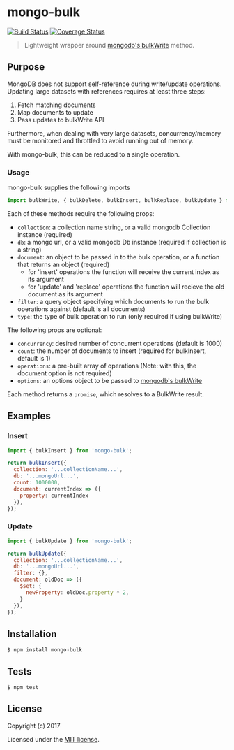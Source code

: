 mongo-bulk
================

[![Build Status](https://travis-ci.org/jeremybini/mongo-bulk.svg?branch=master)](https://travis-ci.org/jeremybini/mongo-bulk)
[![Coverage Status](https://coveralls.io/repos/github/jeremybini/mongo-bulk/badge.svg?branch=master)](https://coveralls.io/github/jeremybini/mongo-bulk?branch=master)

> Lightweight wrapper around [mongodb's bulkWrite](https://mongodb.github.io/node-mongodb-native/2.2/api/Collection.html#bulkWrite) method.

## Purpose

MongoDB does not support self-reference during write/update operations. Updating large datasets with references requires at least three steps:
1. Fetch matching documents
2. Map documents to update
3. Pass updates to bulkWrite API

Furthermore, when dealing with very large datasets, concurrency/memory must be monitored and throttled to avoid running out of memory.

With mongo-bulk, this can be reduced to a single operation.

### Usage

mongo-bulk supplies the following imports
```js
import bulkWrite, { bulkDelete, bulkInsert, bulkReplace, bulkUpdate } from 'mongo-bulk'
```

Each of these methods require the following props:
* `collection`: a collection name string, or a valid mongodb Collection instance (required)
* `db`: a mongo url, or a valid mongodb Db instance (required if collection is a string)
* `document`: an object to be passed in to the bulk operation, or a function that returns an object (required)
    * for 'insert' operations the function will receive the current index as its argument
    * for 'update' and 'replace' operations the function will recieve the old document as its argument
* `filter`: a query object specifying which documents to run the bulk operations against (default is all documents)
* `type`: the type of bulk operation to run (only required if using bulkWrite)

The following props are optional:
* `concurrency`: desired number of concurrent operations (default is 1000)
* `count`: the number of documents to insert (required for bulkInsert, default is 1)
* `operations`: a pre-built array of operations (Note: with this, the document option is not required)
* `options`: an options object to be passed to [mongodb's bulkWrite](https://mongodb.github.io/node-mongodb-native/2.2/api/Collection.html#bulkWrite)


Each method returns a `promise`, which resolves to a BulkWrite result.

## Examples

### Insert
```js
import { bulkInsert } from 'mongo-bulk';

return bulkInsert({
  collection: '...collectionName...',
  db: '...mongoUrl...',
  count: 1000000,
  document: currentIndex => ({
    property: currentIndex
  }),
});
```

### Update
```js
import { bulkUpdate } from 'mongo-bulk';

return bulkUpdate({
  collection: '...collectionName...',
  db: '...mongoUrl...',
  filter: {},
  document: oldDoc => ({
    $set: {
      newProperty: oldDoc.property * 2,
    }
  }),
});
```

## Installation

```
$ npm install mongo-bulk
```


## Tests

```
$ npm test
```


## License

Copyright (c) 2017

Licensed under the [MIT license](LICENSE).
